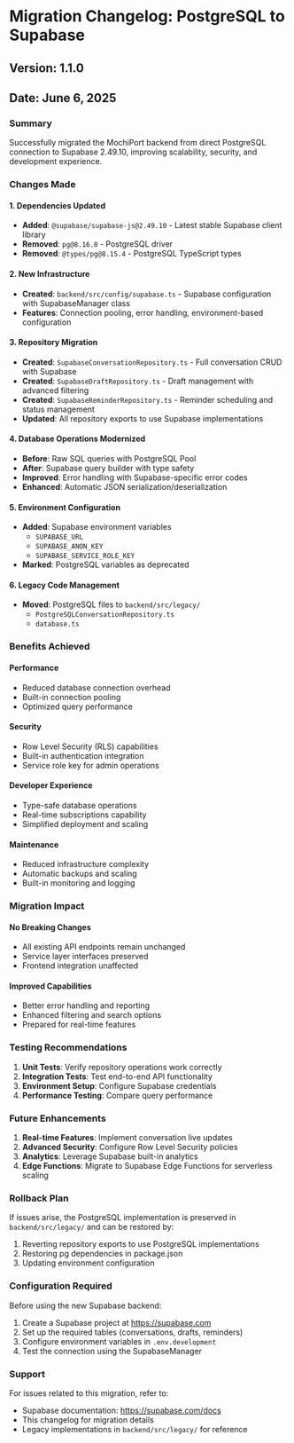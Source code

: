 # Migration Changelog: PostgreSQL to Supabase

## Version: 1.1.0
## Date: June 6, 2025

### Summary
Successfully migrated the MochiPort backend from direct PostgreSQL connection to Supabase 2.49.10, improving scalability, security, and development experience.

### Changes Made

#### 1. Dependencies Updated
- **Added**: `@supabase/supabase-js@2.49.10` - Latest stable Supabase client library
- **Removed**: `pg@8.16.0` - PostgreSQL driver
- **Removed**: `@types/pg@8.15.4` - PostgreSQL TypeScript types

#### 2. New Infrastructure
- **Created**: `backend/src/config/supabase.ts` - Supabase configuration with SupabaseManager class
- **Features**: Connection pooling, error handling, environment-based configuration

#### 3. Repository Migration
- **Created**: `SupabaseConversationRepository.ts` - Full conversation CRUD with Supabase
- **Created**: `SupabaseDraftRepository.ts` - Draft management with advanced filtering
- **Created**: `SupabaseReminderRepository.ts` - Reminder scheduling and status management
- **Updated**: All repository exports to use Supabase implementations

#### 4. Database Operations Modernized
- **Before**: Raw SQL queries with PostgreSQL Pool
- **After**: Supabase query builder with type safety
- **Improved**: Error handling with Supabase-specific error codes
- **Enhanced**: Automatic JSON serialization/deserialization

#### 5. Environment Configuration
- **Added**: Supabase environment variables
  - `SUPABASE_URL`
  - `SUPABASE_ANON_KEY`
  - `SUPABASE_SERVICE_ROLE_KEY`
- **Marked**: PostgreSQL variables as deprecated

#### 6. Legacy Code Management
- **Moved**: PostgreSQL files to `backend/src/legacy/`
  - `PostgreSQLConversationRepository.ts`
  - `database.ts`

### Benefits Achieved

#### Performance
- Reduced database connection overhead
- Built-in connection pooling
- Optimized query performance

#### Security
- Row Level Security (RLS) capabilities
- Built-in authentication integration
- Service role key for admin operations

#### Developer Experience
- Type-safe database operations
- Real-time subscriptions capability
- Simplified deployment and scaling

#### Maintenance
- Reduced infrastructure complexity
- Automatic backups and scaling
- Built-in monitoring and logging

### Migration Impact

#### No Breaking Changes
- All existing API endpoints remain unchanged
- Service layer interfaces preserved
- Frontend integration unaffected

#### Improved Capabilities
- Better error handling and reporting
- Enhanced filtering and search options
- Prepared for real-time features

### Testing Recommendations

1. **Unit Tests**: Verify repository operations work correctly
2. **Integration Tests**: Test end-to-end API functionality
3. **Environment Setup**: Configure Supabase credentials
4. **Performance Testing**: Compare query performance

### Future Enhancements

1. **Real-time Features**: Implement conversation live updates
2. **Advanced Security**: Configure Row Level Security policies
3. **Analytics**: Leverage Supabase built-in analytics
4. **Edge Functions**: Migrate to Supabase Edge Functions for serverless scaling

### Rollback Plan

If issues arise, the PostgreSQL implementation is preserved in `backend/src/legacy/` and can be restored by:
1. Reverting repository exports to use PostgreSQL implementations
2. Restoring pg dependencies in package.json
3. Updating environment configuration

### Configuration Required

Before using the new Supabase backend:

1. Create a Supabase project at https://supabase.com
2. Set up the required tables (conversations, drafts, reminders)
3. Configure environment variables in `.env.development`
4. Test the connection using the SupabaseManager

### Support

For issues related to this migration, refer to:
- Supabase documentation: https://supabase.com/docs
- This changelog for migration details
- Legacy implementations in `backend/src/legacy/` for reference
